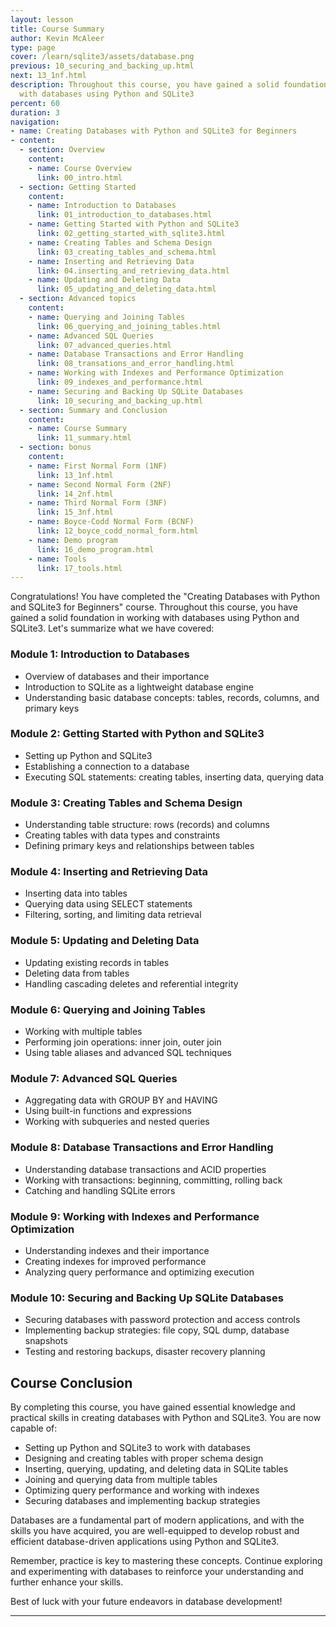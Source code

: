 ```yaml
---
layout: lesson
title: Course Summary
author: Kevin McAleer
type: page
cover: /learn/sqlite3/assets/database.png
previous: 10_securing_and_backing_up.html
next: 13_1nf.html
description: Throughout this course, you have gained a solid foundation in working
  with databases using Python and SQLite3
percent: 60
duration: 3
navigation:
- name: Creating Databases with Python and SQLite3 for Beginners
- content:
  - section: Overview
    content:
    - name: Course Overview
      link: 00_intro.html
  - section: Getting Started
    content:
    - name: Introduction to Databases
      link: 01_introduction_to_databases.html
    - name: Getting Started with Python and SQLite3
      link: 02_getting_started_with_sqlite3.html
    - name: Creating Tables and Schema Design
      link: 03_creating_tables_and_schema.html
    - name: Inserting and Retrieving Data
      link: 04.inserting_and_retrieving_data.html
    - name: Updating and Deleting Data
      link: 05_updating_and_deleting_data.html
  - section: Advanced topics
    content:
    - name: Querying and Joining Tables
      link: 06_querying_and_joining_tables.html
    - name: Advanced SQL Queries
      link: 07_advanced_queries.html
    - name: Database Transactions and Error Handling
      link: 08_transations_and_error_handling.html
    - name: Working with Indexes and Performance Optimization
      link: 09_indexes_and_performance.html
    - name: Securing and Backing Up SQLite Databases
      link: 10_securing_and_backing_up.html
  - section: Summary and Conclusion
    content:
    - name: Course Summary
      link: 11_summary.html
  - section: bonus
    content:
    - name: First Normal Form (1NF)
      link: 13_1nf.html
    - name: Second Normal Form (2NF)
      link: 14_2nf.html
    - name: Third Normal Form (3NF)
      link: 15_3nf.html
    - name: Boyce-Codd Normal Form (BCNF)
      link: 12_boyce_codd_normal_form.html
    - name: Demo program
      link: 16_demo_program.html
    - name: Tools
      link: 17_tools.html
---
```



Congratulations! You have completed the "Creating Databases with Python and SQLite3 for Beginners" course. Throughout this course, you have gained a solid foundation in working with databases using Python and SQLite3. Let's summarize what we have covered:

### Module 1: Introduction to Databases
- Overview of databases and their importance
- Introduction to SQLite as a lightweight database engine
- Understanding basic database concepts: tables, records, columns, and primary keys

### Module 2: Getting Started with Python and SQLite3
- Setting up Python and SQLite3
- Establishing a connection to a database
- Executing SQL statements: creating tables, inserting data, querying data

### Module 3: Creating Tables and Schema Design
- Understanding table structure: rows (records) and columns
- Creating tables with data types and constraints
- Defining primary keys and relationships between tables

### Module 4: Inserting and Retrieving Data
- Inserting data into tables
- Querying data using SELECT statements
- Filtering, sorting, and limiting data retrieval

### Module 5: Updating and Deleting Data
- Updating existing records in tables
- Deleting data from tables
- Handling cascading deletes and referential integrity

### Module 6: Querying and Joining Tables
- Working with multiple tables
- Performing join operations: inner join, outer join
- Using table aliases and advanced SQL techniques

### Module 7: Advanced SQL Queries
- Aggregating data with GROUP BY and HAVING
- Using built-in functions and expressions
- Working with subqueries and nested queries

### Module 8: Database Transactions and Error Handling
- Understanding database transactions and ACID properties
- Working with transactions: beginning, committing, rolling back
- Catching and handling SQLite errors

### Module 9: Working with Indexes and Performance Optimization
- Understanding indexes and their importance
- Creating indexes for improved performance
- Analyzing query performance and optimizing execution

### Module 10: Securing and Backing Up SQLite Databases
- Securing databases with password protection and access controls
- Implementing backup strategies: file copy, SQL dump, database snapshots
- Testing and restoring backups, disaster recovery planning

## Course Conclusion

By completing this course, you have gained essential knowledge and practical skills in creating databases with Python and SQLite3. You are now capable of:

- Setting up Python and SQLite3 to work with databases
- Designing and creating tables with proper schema design
- Inserting, querying, updating, and deleting data in SQLite tables
- Joining and querying data from multiple tables
- Optimizing query performance and working with indexes
- Securing databases and implementing backup strategies

Databases are a fundamental part of modern applications, and with the skills you have acquired, you are well-equipped to develop robust and efficient database-driven applications using Python and SQLite3.

Remember, practice is key to mastering these concepts. Continue exploring and experimenting with databases to reinforce your understanding and further enhance your skills.

Best of luck with your future endeavors in database development!

---
